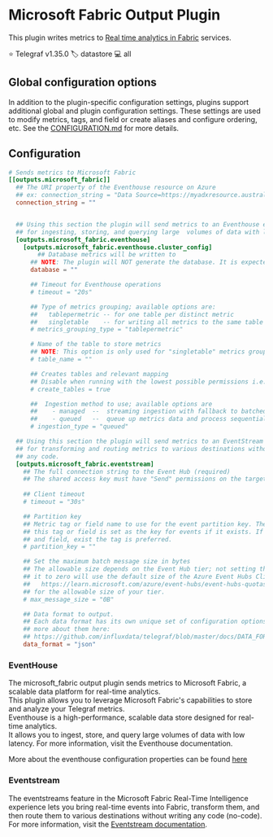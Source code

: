 # Microsoft Fabric Output Plugin

This plugin writes metrics to [Real time analytics in Fabric][fabric] services.

⭐ Telegraf v1.35.0
🏷️ datastore
💻 all

[fabric]: https://learn.microsoft.com/en-us/fabric/real-time-analytics/overview

## Global configuration options <!-- @/docs/includes/plugin_config.md -->

In addition to the plugin-specific configuration settings, plugins support
additional global and plugin configuration settings. These settings are used to
modify metrics, tags, and field or create aliases and configure ordering, etc.
See the [CONFIGURATION.md][CONFIGURATION.md] for more details.

[CONFIGURATION.md]: ../../../docs/CONFIGURATION.md#plugins

## Configuration

```toml
# Sends metrics to Microsoft Fabric
[[outputs.microsoft_fabric]]
  ## The URI property of the Eventhouse resource on Azure
  ## ex: connection_string = "Data Source=https://myadxresource.australiasoutheast.kusto.windows.net"
  connection_string = ""


  ## Using this section the plugin will send metrics to an Eventhouse endpoint
  ## for ingesting, storing, and querying large  volumes of data with low latency.
  [outputs.microsoft_fabric.eventhouse]
    [outputs.microsoft_fabric.eventhouse.cluster_config]
        ## Database metrics will be written to  
      ## NOTE: The plugin will NOT generate the database. It is expected the database already exists.  
      database = ""

      ## Timeout for Eventhouse operations
      # timeout = "20s"

      ## Type of metrics grouping; available options are:
      ##   tablepermetric -- for one table per distinct metric
      ##   singletable    -- for writing all metrics to the same table
      # metrics_grouping_type = "tablepermetric"

      # Name of the table to store metrics
      ## NOTE: This option is only used for "singletable" metrics grouping
      # table_name = ""

      ## Creates tables and relevant mapping
      ## Disable when running with the lowest possible permissions i.e. table ingestor role.
      # create_tables = true

      ##  Ingestion method to use; available options are
      ##    - managed  --  streaming ingestion with fallback to batched ingestion or the "queued" method below
      ##    - queued   --  queue up metrics data and process sequentially
      # ingestion_type = "queued"

  ## Using this section the plugin will send metrics to an EventStream endpoint  
  ## for transforming and routing metrics to various destinations without writing  
  ## any code.  
  [outputs.microsoft_fabric.eventstream] 
    ## The full connection string to the Event Hub (required)
    ## The shared access key must have "Send" permissions on the target Event Hub.
    
    ## Client timeout
    # timeout = "30s"

    ## Partition key
    ## Metric tag or field name to use for the event partition key. The value of
    ## this tag or field is set as the key for events if it exists. If both, tag
    ## and field, exist the tag is preferred.
    # partition_key = ""

    ## Set the maximum batch message size in bytes  
    ## The allowable size depends on the Event Hub tier; not setting this option or setting  
    ## it to zero will use the default size of the Azure Event Hubs Client library. See  
    ##   https://learn.microsoft.com/azure/event-hubs/event-hubs-quotas#basic-vs-standard-vs-premium-vs-dedicated-tiers  
    ## for the allowable size of your tier.  
    # max_message_size = "0B"  

    ## Data format to output.
    ## Each data format has its own unique set of configuration options, read
    ## more about them here:
    ## https://github.com/influxdata/telegraf/blob/master/docs/DATA_FORMATS_OUTPUT.md
    data_format = "json"
```

### EventHouse

The microsoft_fabric output plugin sends metrics to Microsoft Fabric, a scalable data platform for real-time analytics.\
This plugin allows you to leverage Microsoft Fabric's capabilities to store and analyze your Telegraf metrics.\
Eventhouse is a high-performance, scalable data store designed for real-time analytics.\
It allows you to ingest, store, and query large volumes of data with low latency. For more information, visit the Eventhouse documentation.

More about the eventhouse configuration properties
can be found [here](./EVENTHOUSE_CONFIGS.md)

### Eventstream

The eventstreams feature in the Microsoft Fabric Real-Time Intelligence
experience lets you bring real-time events into Fabric, transform them,
and then route them to various destinations without writing any code (no-code).
For more information, visit the [Eventstream documentation][eventstream_docs].  

[eventstream_docs]: https://learn.microsoft.com/fabric/real-time-intelligence/event-streams/overview?tabs=enhancedcapabilities
